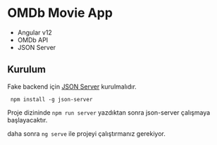 # OMDb Movie App

- Angular v12 
- OMDb API
- JSON Server

## Kurulum

Fake backend için [JSON Server](https://github.com/typicode/json-server) kurulmalıdır.

```
 npm install -g json-server 
``` 

 Proje dizininde `npm run server` yazdıktan sonra json-server çalışmaya başlayacaktır. 

 daha sonra `ng serve` ile projeyi çalıştırmanız gerekiyor.

